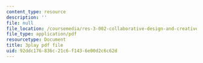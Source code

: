 ```yaml
---
content_type: resource
description: ''
file: null
file_location: /coursemedia/res-3-002-collaborative-design-and-creative-expression-with-arduino-microcontrollers-january-iap-2017/92ddc176836c21c6f1436e00d2c6c62d_0RtBiJ_FTag.pdf
file_type: application/pdf
resourcetype: Document
title: 3play pdf file
uid: 92ddc176-836c-21c6-f143-6e00d2c6c62d
---
```

